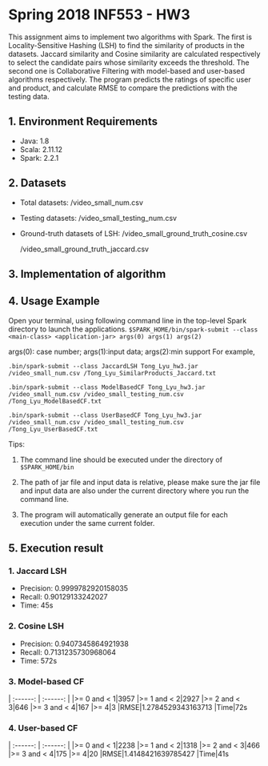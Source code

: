 # Spring 2018 INF553 - HW3
This assignment aims to implement two algorithms with Spark. The first is Locality-Sensitive Hashing (LSH) to find the similarity of products in the datasets. Jaccard similarity and Cosine similarity are calculated respectively to select the candidate pairs whose similarity exceeds the threshold. The second one is Collaborative Filtering with model-based and user-based algorithms respectively. The program predicts the ratings of specific user and product, and calculate RMSE to compare the predictions with the testing data.
## 1. Environment Requirements
* Java: 1.8
* Scala: 2.11.12
* Spark: 2.2.1 
## 2. Datasets
* Total datasets: /video_small_num.csv
* Testing datasets: /video_small_testing_num.csv
* Ground-truth datasets of LSH:
  /video_small_ground_truth_cosine.csv
  
  /video_small_ground_truth_jaccard.csv
## 3. Implementation of algorithm


## 4. Usage Example
Open your terminal, using following command line in the top-level Spark directory to launch the applications. 
`$SPARK_HOME/bin/spark-submit --class <main-class> <application-jar> args(0) args(1) args(2)`

args(0): case number; args(1):input data; args(2):min support
For example,

`.bin/spark-submit --class JaccardLSH Tong_Lyu_hw3.jar /video_small_num.csv /Tong_Lyu_SimilarProducts_Jaccard.txt`

`.bin/spark-submit --class ModelBasedCF Tong_Lyu_hw3.jar /video_small_num.csv /video_small_testing_num.csv /Tong_Lyu_ModelBasedCF.txt` 

`.bin/spark-submit --class UserBasedCF Tong_Lyu_hw3.jar /video_small_num.csv /video_small_testing_num.csv /Tong_Lyu_UserBasedCF.txt`

Tips:
1)	The command line should be executed under the directory of `$SPARK_HOME/bin`

2)	The path of jar file and input data is relative, please make sure the jar file and input data are also under the current directory where you run the command line.

3)	The program will automatically generate an output file for each execution under the same current folder. 

## 5. Execution result
### 1. Jaccard LSH
* Precision: 0.9999782920158035
* Recall: 0.90129133242027
* Time: 45s
### 2. Cosine LSH
* Precision: 0.9407345864921938
* Recall: 0.7131235730968064
* Time: 572s
### 3. Model-based CF
| :------: | :------: |
|>= 0 and < 1|3957
|>= 1 and < 2|2927
|>= 2 and < 3|646
|>= 3 and < 4|167
|>= 4|3
|RMSE|1.2784529343163713
|Time|72s

### 4. User-based CF
| :------: | :------: |
|>= 0 and < 1|2238
|>= 1 and < 2|1318
|>= 2 and < 3|466
|>= 3 and < 4|175
|>= 4|20
|RMSE|1.4148421639785427
|Time|41s
